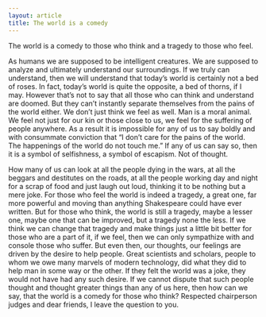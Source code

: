 ```yaml
---
layout: article
title: The world is a comedy
---
```

The world is a comedy to those who think and a tragedy to those who
feel. 

As humans we are supposed to be intelligent creatures. We are supposed
to analyze and ultimately understand our surroundings. If we truly can
understand, then we will understand that today’s world is certainly
not a bed of roses. In fact, today’s world is quite the opposite, a
bed of thorns, if I may. However that’s not to say that all those who
can think and understand are doomed. But they can’t instantly separate
themselves from the pains of the world either. We don’t just think we
feel as well. Man is a moral animal. We feel not just for our kin or
those close to us, we feel for the suffering of people anywhere. As a
result it is impossible for any of us to say boldly and with consummate
conviction that “I don’t care for the pains of the world. The
happenings of the world do not touch me.” If any of us can say so,
then it is a symbol of selfishness, a symbol of escapism. Not of
thought. 

How many of us can look at all the people dying in the wars, at all the
beggars and destitutes on the roads, at all the people working day and
night for a scrap of food and just laugh out loud, thinking it to be
nothing but a mere joke. For those who feel the world is indeed a
tragedy, a great one, far more powerful and moving than anything
Shakespeare could have ever written. But for those who think, the world
is still a tragedy, maybe a lesser one, maybe one that can be improved,
but a tragedy none the less. If we think we can change that tragedy and
make things just a little bit better for those who are a part of it, if
we feel, then we can only sympathize with and console those who suffer.
But even then, our thoughts, our feelings are driven by the desire to
help people. Great scientists and scholars, people to whom we owe many
marvels of modern technology, did what they did to help man in some way
or the other. If they felt the world was a joke, they would not have had
any such desire. If we cannot dispute that such people thought and
thought greater things than any of us here, then how can we say, that
the world is a comedy for those who think? Respected chairperson judges
and dear friends, I leave the question to you.

